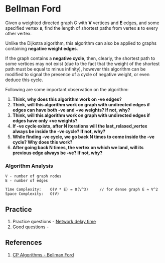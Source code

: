 # Bellman Ford
Given a weighted directed graph G with **V** vertices and **E** edges, and some specified vertex **s**, find the length of shortest paths from vertex **s** to every other vertex.

Unlike the Dijkstra algorithm, this algorithm can also be applied to graphs containing **negative weight edges**.

If the graph contains a **negative cycle**, then, clearly, the shortest path to some vertices may not exist (due to the fact that the weight of the shortest path must be equal to minus infinity), however this algorithm can be modified to signal the presence of a cycle of negative weight, or even deduce this cycle.

Following are some important observation on the algorithm:
1. **Think, why does this algorithm work on -ve edges?**
2. **Think, will this algorithm work on graph with undirected edges if edges can have both -ve and +ve weights? If not, why?**
3. **Think, will this algorithm work on graph with undirected edges if edges have only +ve weights?**
4. **If -ve cycle exists, after N iterations will the last_relaxed_vertex always be inside the -ve cycle? If not, why?**
5. **While finding -ve cycle, we go back N times to come inside the -ve cycle? Why does this work?**
6. **After going back N times, the vertex on which we land, will its previous edge always be -ve? If not, why?**

### Algorithm Analysis
```
V - number of graph nodes
E - number of edges

Time Complexity:    O(V * E) = O(V^3)     // for dense graph E ≈ V^2
Space Complexity:   O(V)
```

## Practice
1. Practice questions - [Network delay time](https://leetcode.com/problems/network-delay-time/)
2. Good questions - 

## References
1. [CP Algorithms - Bellman Ford](https://cp-algorithms.com/graph/bellman_ford.html)

